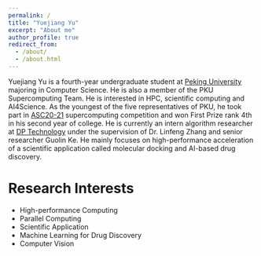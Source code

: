 ```yaml
---
permalink: /
title: "Yuejiang Yu"
excerpt: "About me"
author_profile: true
redirect_from: 
  - /about/
  - /about.html
---
```


Yuejiang Yu is a fourth-year undergraduate student at [Peking University](www.pku.edu.cn) majoring in Computer Science. He is also a member of the PKU Supercomputing Team. He is interested in HPC, scientific computing and AI4Science. As the youngest of the five representatives of PKU, he took part in [ASC20-21](http://www.asc-events.org/ASC20-21/) supercomputing competition and won First Prize rank 4th in his second year of college. He is currently an intern algorithm researcher at [DP Technology](https://www.dp.tech/) under the supervision of Dr. Linfeng Zhang and senior researcher Guolin Ke. He mainly focuses on high-performance acceleration of a scientific application called molecular docking and AI-based drug discovery.

Research Interests
======
* High-performance Computing
* Parallel Computing
* Scientific Application
* Machine Learning for Drug Discovery
* Computer Vision
